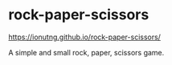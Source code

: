 # rock-paper-scissors
https://ionutng.github.io/rock-paper-scissors/

A simple and small rock, paper, scissors game.
